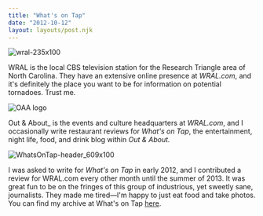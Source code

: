 ```yaml
---
title: "What's on Tap"
date: "2012-10-12"
layout: layouts/post.njk
---
```


![](https://d2ypg8o05lff0b.cloudfront.net/wp-content/uploads/sites/3/pages/wral-235x100.png "wral-235x100")

WRAL is the local CBS television station for the Research Triangle area of North Carolina. They have an extensive online presence at _WRAL.com_, and it's definitely the place you want to be for information on potential tornadoes. Trust me.

![](https://d2ypg8o05lff0b.cloudfront.net/wp-content/uploads/sites/3/pages/OAA-logo.gif "OAA logo")

Out & About_ is the events and culture headquarters at _WRAL.com_, and I occasionally write restaurant reviews for _What's on Tap_, the entertainment, night life, food, and drink blog within _Out & About._ 

![](https://d2ypg8o05lff0b.cloudfront.net/wp-content/uploads/sites/3/pages/WhatsOnTap-header_609x100.jpg "WhatsOnTap-header_609x100")

I was asked to write for _What's on Tap_ in early 2012, and I contributed a review for WRAL.com every other month until the summer of 2013. It was great fun to be on the fringes of this group of industrious, yet sweetly sane, journalists. They made me tired—I'm happy to just eat food and take photos. You can find my archive at What's on Tap [here](http://www.wral.com/search/?d_since=&d_sort=&d_filter=blogpost&d_site=1&qs=rebecca+gomez+farrell "Rebecca Gomez Farrell posts").

